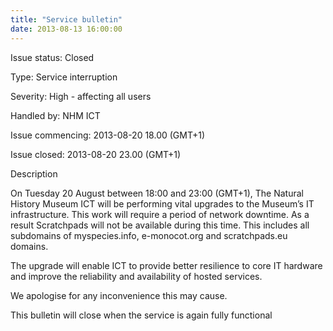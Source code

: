 ```yaml
---
title: "Service bulletin"
date: 2013-08-13 16:00:00
---
```


Issue status: Closed

Type: Service interruption

Severity: High - affecting all users

Handled by: NHM ICT

Issue commencing: 2013-08-20 18.00 (GMT+1) 

Issue closed: 2013-08-20 23.00 (GMT+1) 

Description

On Tuesday 20 August between 18:00 and 23:00 (GMT+1), The Natural History Museum ICT will be performing vital upgrades to the Museum’s IT infrastructure. This work will require a period of network downtime. As a result Scratchpads will not be available during this time. This includes all subdomains of myspecies.info, e-monocot.org and scratchpads.eu domains.

The upgrade will enable ICT to provide better resilience to core IT hardware and improve the reliability and availability of hosted services.

We apologise for any inconvenience this may cause. 

This bulletin will close when the service is again fully functional

